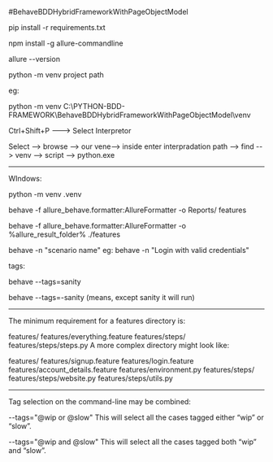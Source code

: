#BehaveBDDHybridFrameworkWithPageObjectModel

pip install -r requirements.txt

npm install -g allure-commandline

allure --version

python -m venv project path

eg:


python -m venv C:\PYTHON-BDD-FRAMEWORK\BehaveBDDHybridFrameworkWithPageObjectModel\venv

Ctrl+Shift+P ---> Select Interpretor

Select --> browse --> our vene--> inside enter interpradation path --> find --> venv --> script --> python.exe

----------------------------------------

WIndows:

python -m venv .venv


behave -f allure_behave.formatter:AllureFormatter -o Reports/ features

behave -f allure_behave.formatter:AllureFormatter -o %allure_result_folder% ./features

behave -n "scenario name"
eg:
behave -n "Login with valid credentials"

tags:

behave --tags=sanity

behave --tags=-sanity (means, except sanity it will run)

-------------------------------------------------------------

The minimum requirement for a features directory is:

features/
features/everything.feature
features/steps/
features/steps/steps.py
A more complex directory might look like:

features/
features/signup.feature
features/login.feature
features/account_details.feature
features/environment.py
features/steps/
features/steps/website.py
features/steps/utils.py

---------------------------------------------------

Tag selection on the command-line may be combined:

--tags="@wip or @slow"
This will select all the cases tagged either “wip” or “slow”.

--tags="@wip and @slow"
This will select all the cases tagged both “wip” and “slow”.

